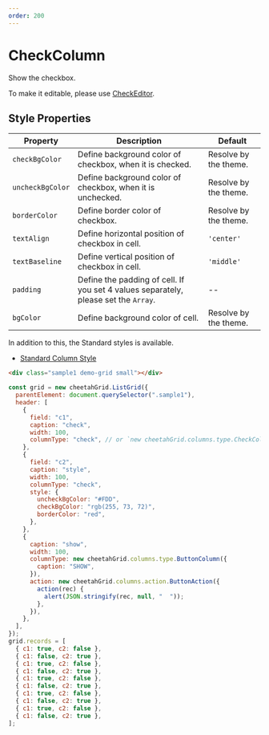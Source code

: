 ```yaml
---
order: 200
---
```


# CheckColumn

Show the checkbox.

To make it editable, please use [CheckEditor](../column_actions/CheckEditor.md).

## Style Properties

| Property         | Description                                                                         | Default               |
| ---------------- | ----------------------------------------------------------------------------------- | --------------------- |
| `checkBgColor`   | Define background color of checkbox, when it is checked.                            | Resolve by the theme. |
| `uncheckBgColor` | Define background color of checkbox, when it is unchecked.                          | Resolve by the theme. |
| `borderColor`    | Define border color of checkbox.                                                    | Resolve by the theme. |
| `textAlign`      | Define horizontal position of checkbox in cell.                                     | `'center'`            |
| `textBaseline`   | Define vertical position of checkbox in cell.                                       | `'middle'`            |
| `padding`        | Define the padding of cell. If you set 4 values separately, please set the `Array`. | --                    |
| `bgColor`        | Define background color of cell.                                                    | Resolve by the theme. |

In addition to this, the Standard styles is available.

- [Standard Column Style](../column_styles/index.md)

<code-preview>

```html
<div class="sample1 demo-grid small"></div>
```

```js
const grid = new cheetahGrid.ListGrid({
  parentElement: document.querySelector(".sample1"),
  header: [
    {
      field: "c1",
      caption: "check",
      width: 100,
      columnType: "check", // or `new cheetahGrid.columns.type.CheckColumn()`
    },
    {
      field: "c2",
      caption: "style",
      width: 100,
      columnType: "check",
      style: {
        uncheckBgColor: "#FDD",
        checkBgColor: "rgb(255, 73, 72)",
        borderColor: "red",
      },
    },
    {
      caption: "show",
      width: 100,
      columnType: new cheetahGrid.columns.type.ButtonColumn({
        caption: "SHOW",
      }),
      action: new cheetahGrid.columns.action.ButtonAction({
        action(rec) {
          alert(JSON.stringify(rec, null, "  "));
        },
      }),
    },
  ],
});
grid.records = [
  { c1: true, c2: false },
  { c1: false, c2: true },
  { c1: true, c2: false },
  { c1: false, c2: true },
  { c1: true, c2: false },
  { c1: false, c2: true },
  { c1: true, c2: false },
  { c1: false, c2: true },
  { c1: true, c2: false },
  { c1: false, c2: true },
];
```

</code-preview>
